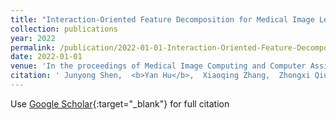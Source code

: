 ```yaml
---
title: "Interaction-Oriented Feature Decomposition for Medical Image Lesion Detection"
collection: publications
year: 2022
permalink: /publication/2022-01-01-Interaction-Oriented-Feature-Decomposition-for-Medical-Image-Lesion-Detection
date: 2022-01-01
venue: 'In the proceedings of Medical Image Computing and Computer Assisted Intervention--MICCAI 2022: 25th International Conference, Singapore, September 18--22, 2022, Proceedings, Part III'
citation: ' Junyong Shen,  <b>Yan Hu</b>,  Xiaoqing Zhang,  Zhongxi Qiu,  Tingming Deng,  Yanwu Xu,  Jiang Liu, &quot;Interaction-Oriented Feature Decomposition for Medical Image Lesion Detection.&quot; In the proceedings of Medical Image Computing and Computer Assisted Intervention--MICCAI 2022: 25th International Conference, Singapore, September 18--22, 2022, Proceedings, Part III, 2022.'
---
```

Use [Google Scholar](https://scholar.google.com/scholar?q=Interaction+Oriented+Feature+Decomposition+for+Medical+Image+Lesion+Detection){:target="_blank"} for full citation